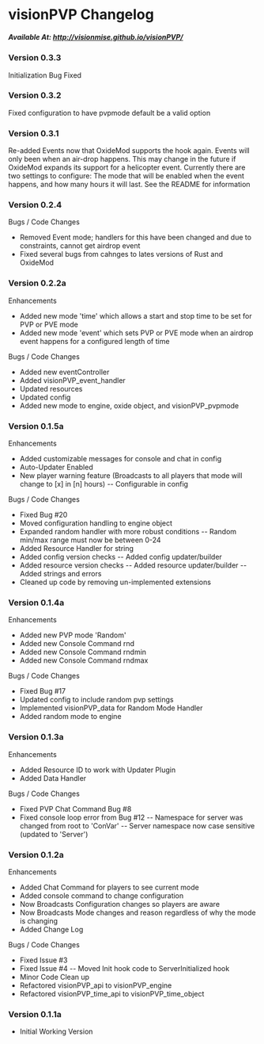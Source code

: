 # visionPVP Changelog
##### Available At: http://visionmise.github.io/visionPVP/

### Version 0.3.3

Initialization Bug Fixed

### Version 0.3.2

Fixed configuration to have pvpmode default be a valid option

### Version 0.3.1

Re-added Events now that OxideMod supports the hook again. Events will only been when an air-drop happens. This may change in the future
if OxideMod expands its support for a helicopter event. Currently there are two settings to configure: The mode that will be enabled when
the event happens, and how many hours it will last. See the README for information


### Version 0.2.4

Bugs / Code Changes
- Removed Event mode; handlers for this have been changed and due to constraints, cannot get airdrop event
- Fixed several bugs from cahnges to lates versions of Rust and OxideMod

### Version 0.2.2a

Enhancements
- Added new mode 'time' which allows a start and stop time to be set for PVP or PVE mode
- Added new mode 'event' which sets PVP or PVE mode when an airdrop event happens for a configured length of time

Bugs / Code Changes
- Added new eventController
- Added visionPVP_event_handler
- Updated resources
- Updated config
- Added new mode to engine, oxide object, and visionPVP_pvpmode

### Version 0.1.5a

Enhancements
- Added customizable messages for console and chat in config
- Auto-Updater Enabled
- New player warning feature (Broadcasts to all players that mode will change to [x] in [n] hours)
-- Configurable in config

Bugs / Code Changes
- Fixed Bug #20
- Moved configuration handling to engine object
- Expanded random handler with more robust conditions
-- Random min/max range must now be between 0-24
- Added Resource Handler for string
- Added config version checks
-- Added config updater/builder
- Added resource version checks
-- Added resource updater/builder
-- Added strings and errors
- Cleaned up code by removing un-implemented extensions

### Version 0.1.4a

Enhancements
- Added new PVP mode 'Random'
- Added new Console Command rnd
- Added new Console Command rndmin
- Added new Console Command rndmax

Bugs / Code Changes
- Fixed Bug #17
- Updated config to include random pvp settings
- Implemented visionPVP_data for Random Mode Handler
- Added random mode to engine

### Version 0.1.3a

Enhancements
- Added Resource ID to work with Updater Plugin
- Added Data Handler

Bugs / Code Changes
- Fixed PVP Chat Command Bug #8
- Fixed console loop error from Bug #12
-- Namespace for server was changed from root to 'ConVar'
-- Server namespace now case sensitive (updated to 'Server')

### Version 0.1.2a

Enhancements
- Added Chat Command for players to see current mode
- Added console command to change configuration
- Now Broadcasts Configuration changes so players are aware
- Now Broadcasts Mode changes and reason regardless of why the mode is changing
- Added Change Log

Bugs / Code Changes
- Fixed Issue #3
- Fixed Issue #4
-- Moved Init hook code to ServerInitialized hook
- Minor Code Clean up
- Refactored visionPVP_api to visionPVP_engine
- Refactored visionPVP_time_api to visionPVP_time_object

### Version 0.1.1a
- Initial Working Version
